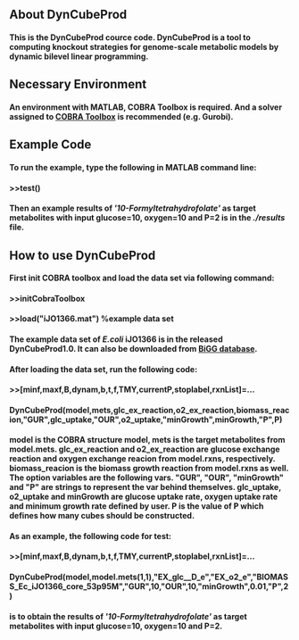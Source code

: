 ## About DynCubeProd
#### This is the DynCubeProd cource code. DynCubeProd is a tool to computing knockout strategies for genome-scale metabolic models by dynamic bilevel linear programming.

## Necessary Environment
#### An environment with MATLAB, COBRA Toolbox is required. And a solver assigned to [COBRA Toolbox](https://opencobra.github.io/cobratoolbox/stable/installation.html#solver-compatibility) is recommended (e.g. Gurobi).

## Example Code
#### To run the example, type the following in MATLAB command line:
#### >>test()
#### Then an example results of *'10-Formyltetrahydrofolate'* as target metabolites with input glucose=10, oxygen=10 and P=2 is in the *./results* file.

## How to use DynCubeProd
#### First init COBRA toolbox and load the data set via following command:
#### >>initCobraToolbox
#### >>load("iJO1366.mat") %example data set
#### The example data set of *E.coli* iJO1366 is in the released DynCubeProd1.0. It can also be downloaded from [BiGG database](http://bigg.ucsd.edu/models/iJO1366).
#### After loading the data set, run the following code:
#### >>[minf,maxf,B,dynam,b,t,f,TMY,currentP,stoplabel,rxnList]=...
#### DynCubeProd(model,mets,glc_ex_reaction,o2_ex_reaction,biomass_reacion,"GUR",glc_uptake,"OUR",o2_uptake,"minGrowth",minGrowth,"P",P)
#### model is the COBRA structure model, mets is the target metabolites from model.mets. glc_ex_reaction and o2_ex_reaction are glucose exchange reaction and oxygen exchange reacion from model.rxns, respectively. biomass_reacion is the biomass growth reaction from model.rxns as well. The option variables are the following vars. "GUR", "OUR", "minGrowth" and "P" are strings to represent the var behind themselves. glc_uptake, o2_uptake and minGrowth are glucose uptake rate, oxygen uptake rate and minimum growth rate defined by user. P is the value of P which defines how many cubes should be constructed.
#### As an example, the following code for test:
#### >>[minf,maxf,B,dynam,b,t,f,TMY,currentP,stoplabel,rxnList]=...
#### DynCubeProd(model,model.mets(1,1),"EX_glc__D_e","EX_o2_e","BIOMASS_Ec_iJO1366_core_53p95M","GUR",10,"OUR",10,"minGrowth",0.01,"P",2)
#### is to obtain the results of *'10-Formyltetrahydrofolate'* as target metabolites with input glucose=10, oxygen=10 and P=2.
